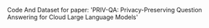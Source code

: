 Code And Dataset for paper: 'PRIV-QA: Privacy-Preserving Question Answering for Cloud Large Language Models'


